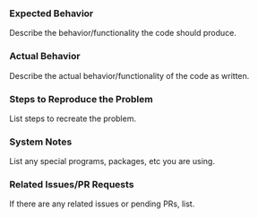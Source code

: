 ### Expected Behavior
Describe the behavior/functionality the code should produce.

### Actual Behavior
Describe the actual behavior/functionality of the code as written.

### Steps to Reproduce the Problem
List steps to recreate the problem.

### System Notes
List any special programs, packages, etc you are using.

### Related Issues/PR Requests
If there are any related issues or pending PRs, list. 
